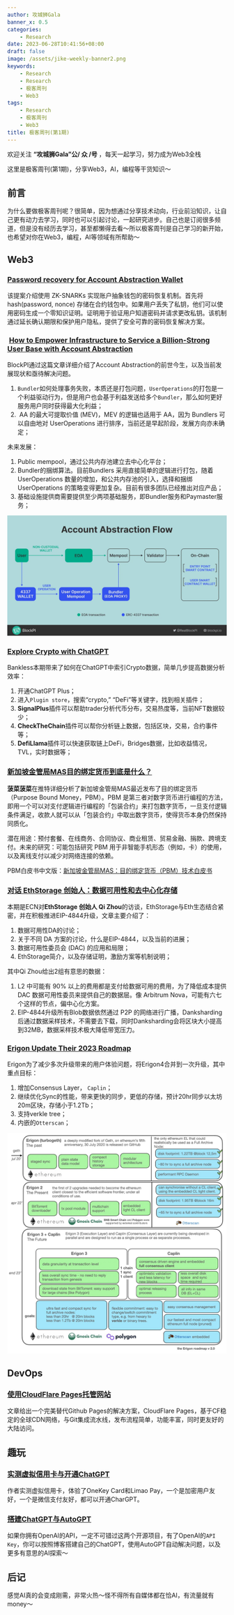 ```yaml
---
author: 攻城狮Gala
banner_x: 0.5
categories:
    - Research
date: 2023-06-28T10:41:56+08:00
draft: false
image: /assets/jike-weekly-banner2.png
keywords:
    - Research
    - Research
    - 极客周刊
    - Web3
tags:
    - Research
    - 极客周刊
    - Web3
title: 极客周刊(第1期)
---
```


<!----- [Research](/tags/Research) [极客周刊](/tags/极客周刊) [Web3](/tags/Web3)  ----->

欢迎关注 **“攻城狮Gala”公/ 众 /号** ，每天一起学习，努力成为Web3全栈

这里是极客周刊(第1期)，分享Web3，AI，编程等干货知识～

## 前言

为什么要做极客周刊呢？很简单，因为想通过分享技术动向，行业前沿知识，让自己更有动力去学习，同时也可以引起讨论，一起研究进步。自己也是订阅很多频道，但是没有经历去学习，甚至都懒得去看～所以极客周刊是自己学习的新开始，也希望对你在Web3，编程，AI等领域有所帮助～

## Web3

### [Password recovery for Account Abstraction Wallet](https://ethresear.ch/t/password-recovery-for-account-abstraction-wallet/15923)

该提案介绍使用 ZK-SNARKs 实现账户抽象钱包的密码恢复机制。首先将 hash(password, nonce) 存储在合约钱包中。如果用户丢失了私钥，他们可以使用密码生成一个零知识证明。证明用于验证用户知道密码并请求更改私钥。该机制通过延长确认期限和保护用户隐私，提供了安全可靠的密码恢复解决方案。

###  [How to Empower Infrastructure to Service a Billion-Strong User Base with Account Abstraction](https://medium.com/@blockpi/how-to-empower-infrastructure-to-service-a-billion-strong-user-base-with-account-abstraction-7a2664a932d3)

BlockPI通过这篇文章详细介绍了Account Abstraction的前世今生，以及当前发展现状和亟待解决问题。
1. `Bundler`如何处理事务失败，本质还是打包问题，`UserOperations`的打包是一个利益驱动行为，但是用户也会基于利益发送给多个`Bundler`，那么如何更好服务用户同时获得最大化利益；
2.  AA 的最大可提取价值 (MEV)，MEV 的逻辑也适用于 AA，因为 Bundlers 可以自由地对 UserOperations 进行排序，当前还是早起阶段，发展方向亦未确定；

未来发展：
1. Public mempool，通过公共内存池建立去中心化平台；
2. Bundler的捆绑算法。目前Bundlers 采用直接简单的逻辑进行打包，随着 UserOperations 数量的增加，和公共内存池的引入，选择和捆绑 UserOperations 的策略变得更加复杂。目前有很多团队已经推出对应产品；
3. 基础设施提供商需要提供至少两项基础服务，即Bundler服务和Paymaster服务；

![Pasted image 20230709232156.png](/assets/Pasted%20image%2020230709232156.png)

### [Explore Crypto with ChatGPT](https://www.bankless.com/step-up-your-crypto-analysis-with-chatgpt)

Bankless本期带来了如何在ChatGPT中索引Crypto数据，简单几步提高数据分析效率：
1. 开通ChatGPT Plus；
2. 进入`Plugin store`，搜索“crypto,” “DeFi”等关键字，找到相关插件；
3. **SignalPlus**插件可以帮助trader分析代币分布，交易热度等，当前NFT数据较少；
4. **CheckTheChain**插件可以帮你分析链上数据，包括区块，交易，合约事件等；
5. **DefiLlama**插件可以快速获取链上DeFi，Bridges数据，比如收益情况，TVL，实时数据等；

### [新加坡金管局MAS目的绑定货币到底是什么？](https://twitter.com/wzxznl/status/1675398032354050050)

**菠菜菠菜**在推特详细分析了新加坡金管局MAS最近发布了目的绑定货币（Purpose Bound Money，PBM）。PBM 是第三者对数字货币进行编程的方法，即用一个可以对支付逻辑进行编程的「包装合约」来打包数字货币，一旦支付逻辑条件满足，收款人就可以从「包装合约」中取出数字货币，使得货币本身仍然保持同质化。

潜在用途：预付套餐、在线商务、合同协议、商业租赁、贸易金融、捐款、跨境支付。未来的研究：可能包括研究 PBM 用于非智能手机形态（例如，卡）的使用，以及离线支付以减少对网络连接的依赖。

PBM白皮书中文版：[新加坡金管局MAS：目的绑定货币（PBM）技术白皮书](https://mirror.xyz/bocaibocai.eth/roM8SqO8Z6_iCtdo3eEMxS8HyenKO96Hsrkln_F5WVA)

### [对话 EthStorage 创始人：数据可用性和去中心化存储](https://mp.weixin.qq.com/s/1K8ue0jkER_QuXXsZUNbRw?utm_source=substack&utm_medium=email)

本期是ECN对**EthStorage 创始人 Qi Zhou**的访谈，EthStorage与Eth生态结合紧密，并在积极推进EIP-4844升级，文章主要介绍了：
1. 数据可用性DA的讨论；
2. 关于不同 DA 方案的讨论，什么是EIP-4844，以及当前的进展；
3. 数据可用性委员会 (DAC) 的应用和局限；
4. EthStorage简介，以及存储证明，激励方案等机制说明；

其中Qi Zhou给出2组有意思的数据：
1. L2 中可能有 90% 以上的费用都是支付给数据可用的费用，为了降低成本提供 DAC 数据可用性委员来提供自己的数据层。像 Arbitrum Nova，可能有六七个这样的节点，偏中心化方案。
2. EIP-4844升级所有Blob数据依然通过 P2P 的网络进行广播，Danksharding 后通过数据采样技术，不需要去下载，同时Danksharding会将区块大小提高到32MB，数据采样技术极大降低带宽压力。

### [Erigon Update Their 2023 Roadmap](https://twitter.com/ErigonEth/status/1677731373262446597)

Erigon为了减少多次升级带来的用户体验问题，将Erigon4合并到一次升级，其中重点目标：
1. 增加Consensus Layer， `Caplin`；
2. 继续优化Sync的性能，带来更快的同步，更低的存储，预计20hr同步以太坊20m区块，存储小于1.2Tb；
3. 支持verkle tree；
4. 内嵌的`Otterscan`；

![Pasted image 20230709215613.png](/assets/Pasted%20image%2020230709215613.png)

## DevOps

### [使用CloudFlare Pages托管网站](https://blog.galacoding.fun/blog/devops/%E4%BD%BF%E7%94%A8cloudflare-pages%E6%89%98%E7%AE%A1%E7%BD%91%E7%AB%99/)

文章给出一个完美替代Github Pages的解决方案，CloudFlare Pages，基于CF稳定的全球CDN网络，与Git集成流水线，发布流程简单，功能丰富，同时更友好的大陆访问。

## 趣玩

### [实测虚拟信用卡与开通ChatGPT](https://blog.galacoding.fun/blog/misc/%E5%AE%9E%E6%B5%8B%E8%99%9A%E6%8B%9F%E4%BF%A1%E7%94%A8%E5%8D%A1%E4%B8%8E%E5%BC%80%E9%80%9Achatgpt/)

作者实测虚拟信用卡，体验了OneKey Card和Limao Pay，一个是加密用户友好，一个是微信支付友好，都可以开通CharGPT。

### [搭建ChatGPT与AutoGPT](https://blog.galacoding.fun/blog/misc/%E6%90%AD%E5%BB%BAchatgpt%E4%B8%8Eautogpt/)

如果你拥有OpenAI的API，一定不可错过这两个开源项目，有了OpenAI的`API Key`，你可以按照博客搭建自己的ChatGPT，使用AutoGPT自动解决问题，以及更多有意思的AI探索～

## 后记

感觉AI真的会变成刚需，非常火热～怪不得所有自媒体都在恰AI，有流量就有money～


